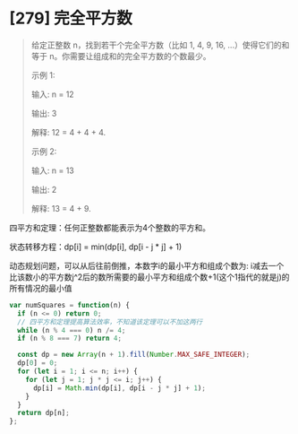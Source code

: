 # [279] 完全平方数

> 给定正整数 n，找到若干个完全平方数（比如 1, 4, 9, 16, ...）使得它们的和等于 n。你需要让组成和的完全平方数的个数最少。
>
> 示例 1:
>
> 输入: n = 12
>
> 输出: 3
>
> 解释: 12 = 4 + 4 + 4.
>
> 示例 2:
>
> 输入: n = 13
>
> 输出: 2
>
> 解释: 13 = 4 + 9.

四平方和定理：任何正整数都能表示为4个整数的平方和。

状态转移方程：dp[i] = min(dp[i], dp[i - j * j] + 1)

动态规划问题，可以从后往前倒推，本数字i的最小平方和组成个数为: i减去一个比该数小的平方数j^2后的数所需要的最小平方和组成个数+1(这个1指代的就是j)的所有情况的最小值

```js
var numSquares = function(n) {
  if (n <= 0) return 0;
  // 四平方和定理提高算法效率，不知道该定理可以不加这两行
  while (n % 4 === 0) n /= 4;
  if (n % 8 === 7) return 4;

  const dp = new Array(n + 1).fill(Number.MAX_SAFE_INTEGER);
  dp[0] = 0;
  for (let i = 1; i <= n; i++) {
    for (let j = 1; j * j <= i; j++) {
      dp[i] = Math.min(dp[i], dp[i - j * j] + 1);
    }
  }
  return dp[n];
};
```
